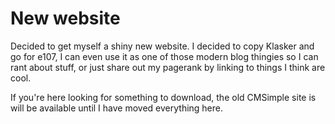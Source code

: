 # New website

Decided to get myself a shiny new website. I decided to copy Klasker and go for
e107, I can even use it as one of those modern blog thingies so I can rant about
stuff, or just share out my pagerank by linking to things I think are cool.

If you're here looking for something to download, the old CMSimple site is will
be available until I have moved everything here.
